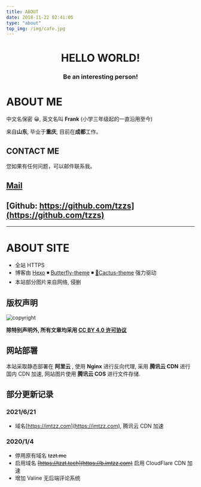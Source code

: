 ```yaml
---
title: ABOUT
date: 2018-11-22 02:41:05
type: "about"
top_img: /img/cafe.jpg
---
```


<center><h1>HELLO WORLD!</h1></center>
<center><h3>Be an interesting person!</h3></center>

# ABOUT ME

中文名保密 😀, 英文名叫 **Frank** (小学三年级起的一直沿用至今)

来自**山东**, 毕业于**重庆**, 目前在**成都**工作。

## CONTACT ME

您如果有任何问题，可以邮件联系我。

## [Mail](mailto:tzzprc@outlook.com)

## [Github: https://github.com/tzzs](https://github.com/tzzs)

---

# ABOUT SITE

- 全站 HTTPS
- 博客由 [Hexo](https://hexo.io/zh-cn/) ◾ [Butterfly-theme](https://butterfly.js.org/) ◾ [🌵Cactus-theme](https://github.com/probberechts/hexo-theme-cactus) 强力驱动
- 本站部分图片来自网络, 侵删

## 版权声明

![copyright](https://i.creativecommons.org/l/by/4.0/88x31.png)

**除特别声明外, 所有文章均采用 [CC BY 4.0 许可协议](https://creativecommons.org/licenses/by/4.0/)**

## 网站部署

本站采取静态部署在 **阿里云** , 使用 **Nginx** 进行反向代理, 采用 **腾讯云 CDN** 进行国内 CDN 加速, 网站图片使用 **腾讯云 COS** 进行文件存储.

## 部分更新记录

### 2021/6/21

- 域名[https://imtzz.com](https://imtzz.com), 腾讯云 CDN 加速

<!-- ### 2020/2/24
- 启用域名[https://b.imtzz.com](https://b.imtzz.com)，Coding Pages直接访问

### 2020/2/2
- 停用原有域名 tzzt.tech
- 启用域名[https://blog.imtzz.com](https://b.imtzz.com)
- 启用 腾讯云 CDN 加速, 国外IP自动回源([https://github.com/tzzs](https://github.com/tzzs)) -->

### 2020/1/4

- 停用原有域名 ~~tzzt.me~~
- 启用域名 ~~[https://tzzt.tech](https://b.imtzz.com)~~ 启用 CloudFlare CDN 加速
- 增加 Valine 无后端评论系统

<!-- ### 2019/3/22
- 启用域名[https://tzzt.me](https://b.imtzz.com) 启用 CloudFlare CDN 加速 -->
